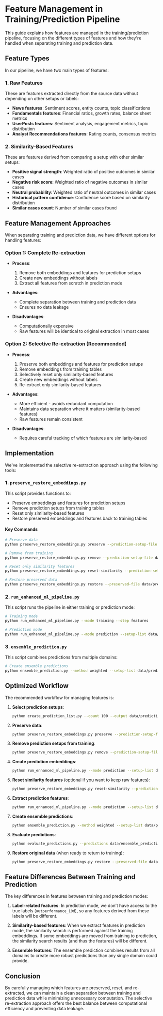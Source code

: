# Feature Management in Training/Prediction Pipeline

This guide explains how features are managed in the training/prediction pipeline, focusing on the different types of features and how they're handled when separating training and prediction data.

## Feature Types

In our pipeline, we have two main types of features:

### 1. Raw Features

These are features extracted directly from the source data without depending on other setups or labels:

- **News features**: Sentiment scores, entity counts, topic classifications
- **Fundamentals features**: Financial ratios, growth rates, balance sheet metrics
- **UserPosts features**: Sentiment analysis, engagement metrics, topic distribution
- **Analyst Recommendations features**: Rating counts, consensus metrics

### 2. Similarity-Based Features

These are features derived from comparing a setup with other similar setups:

- **Positive signal strength**: Weighted ratio of positive outcomes in similar cases
- **Negative risk score**: Weighted ratio of negative outcomes in similar cases
- **Neutral probability**: Weighted ratio of neutral outcomes in similar cases
- **Historical pattern confidence**: Confidence score based on similarity distribution
- **Similar cases count**: Number of similar cases found

## Feature Management Approaches

When separating training and prediction data, we have different options for handling features:

### Option 1: Complete Re-extraction

- **Process**:
  1. Remove both embeddings and features for prediction setups
  2. Create new embeddings without labels
  3. Extract all features from scratch in prediction mode

- **Advantages**:
  - Complete separation between training and prediction data
  - Ensures no data leakage

- **Disadvantages**:
  - Computationally expensive
  - Raw features will be identical to original extraction in most cases

### Option 2: Selective Re-extraction (Recommended)

- **Process**:
  1. Preserve both embeddings and features for prediction setups
  2. Remove embeddings from training tables
  3. Selectively reset only similarity-based features
  4. Create new embeddings without labels
  5. Re-extract only similarity-based features

- **Advantages**:
  - More efficient - avoids redundant computation
  - Maintains data separation where it matters (similarity-based features)
  - Raw features remain consistent

- **Disadvantages**:
  - Requires careful tracking of which features are similarity-based

## Implementation

We've implemented the selective re-extraction approach using the following tools:

### 1. `preserve_restore_embeddings.py`

This script provides functions to:
- Preserve embeddings and features for prediction setups
- Remove prediction setups from training tables
- Reset only similarity-based features
- Restore preserved embeddings and features back to training tables

#### Key Commands

```bash
# Preserve data
python preserve_restore_embeddings.py preserve --prediction-setup-file data/prediction_setups.txt

# Remove from training
python preserve_restore_embeddings.py remove --prediction-setup-file data/prediction_setups.txt

# Reset only similarity features
python preserve_restore_embeddings.py reset-similarity --prediction-setup-file data/prediction_setups.txt

# Restore preserved data
python preserve_restore_embeddings.py restore --preserved-file data/preserved_data_20230101.pkl
```

### 2. `run_enhanced_ml_pipeline.py`

This script runs the pipeline in either training or prediction mode:

```bash
# Training mode
python run_enhanced_ml_pipeline.py --mode training --step features

# Prediction mode
python run_enhanced_ml_pipeline.py --mode prediction --setup-list data/prediction_setups.txt --step features
```

### 3. `ensemble_prediction.py`

This script combines predictions from multiple domains:

```bash
# Create ensemble predictions
python ensemble_prediction.py --method weighted --setup-list data/prediction_setups.txt --output data/ensemble_predictions.csv
```

## Optimized Workflow

The recommended workflow for managing features is:

1. **Select prediction setups**:
   ```bash
   python create_prediction_list.py --count 100 --output data/prediction_setups.txt
   ```

2. **Preserve data**:
   ```bash
   python preserve_restore_embeddings.py preserve --prediction-setup-file data/prediction_setups.txt
   ```

3. **Remove prediction setups from training**:
   ```bash
   python preserve_restore_embeddings.py remove --prediction-setup-file data/prediction_setups.txt
   ```

4. **Create prediction embeddings**:
   ```bash
   python run_enhanced_ml_pipeline.py --mode prediction --setup-list data/prediction_setups.txt --step embeddings
   ```

5. **Reset similarity features** (optional if you want to keep raw features):
   ```bash
   python preserve_restore_embeddings.py reset-similarity --prediction-setup-file data/prediction_setups.txt
   ```

6. **Extract prediction features**:
   ```bash
   python run_enhanced_ml_pipeline.py --mode prediction --setup-list data/prediction_setups.txt --step features
   ```

7. **Create ensemble predictions**:
   ```bash
   python ensemble_prediction.py --method weighted --setup-list data/prediction_setups.txt --output data/ensemble_predictions.csv
   ```

8. **Evaluate predictions**:
   ```bash
   python evaluate_predictions.py --predictions data/ensemble_predictions.csv
   ```

9. **Restore original data** (when ready to return to training):
   ```bash
   python preserve_restore_embeddings.py restore --preserved-file data/preserved_data_*.pkl
   ```

## Feature Differences Between Training and Prediction

The key differences in features between training and prediction modes:

1. **Label-related features**: In prediction mode, we don't have access to the true labels (`outperformance_10d`), so any features derived from these labels will be different.

2. **Similarity-based features**: When we extract features in prediction mode, the similarity search is performed against the training embeddings. If some embeddings are moved from training to prediction, the similarity search results (and thus the features) will be different.

3. **Ensemble features**: The ensemble prediction combines results from all domains to create more robust predictions than any single domain could provide.

## Conclusion

By carefully managing which features are preserved, reset, and re-extracted, we can maintain a clean separation between training and prediction data while minimizing unnecessary computation. The selective re-extraction approach offers the best balance between computational efficiency and preventing data leakage. 